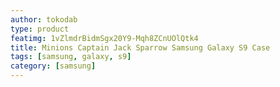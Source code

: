 ```yaml
---
author: tokodab
type: product
featimg: 1vZlmdrBidmSgx20Y9-Mqh8ZCnUOlQtk4
title: Minions Captain Jack Sparrow Samsung Galaxy S9 Case
tags: [samsung, galaxy, s9]
category: [samsung]
---
```

